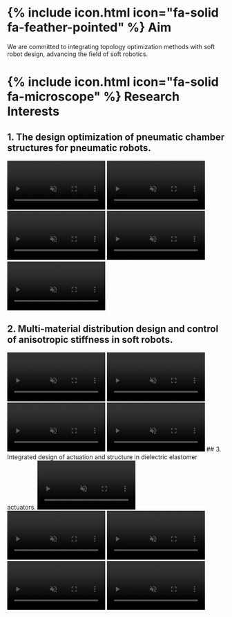 ---
---
# {% include icon.html icon="fa-solid fa-feather-pointed" %} Aim
We are committed to integrating topology optimization methods with soft robot design, advancing the field of soft robotics.


# {% include icon.html icon="fa-solid fa-microscope" %} Research Interests


## 1. The design optimization of pneumatic chamber structures for pneumatic robots.


<video width="45%" muted autoplay controls>
    <source src="video/Triply.mp4" type="video/mp4">
</video>

<video width="45%" muted autoplay controls>
    <source src="video/softTwisting.mp4" type="video/mp4">
</video>

<video width="45%" muted autoplay controls>
    <source src="video/MorphologicalS1.mp4" type="video/mp4">
</video>

<video width="45%" muted autoplay controls>
    <source src="video/MorphologicalS2.mp4" type="video/mp4">
</video>


<video width="45%" muted autoplay controls>
    <source src="video/MorphologicalS3.mp4" type="video/mp4">
</video>

## 2. Multi-material distribution design and control of anisotropic stiffness in soft robots.

<video width="45%" muted autoplay controls>
    <source src="video/Enhancing.mp4" type="video/mp4">
</video>

<video width="45%" muted autoplay controls>
    <source src="video/TopologyOptimizatioin.mp4" type="video/mp4">
</video>

<video width="45%" muted autoplay controls>
    <source src="video/Tailoring.mp4" type="video/mp4">
</video>
<video width="45%" muted autoplay controls>
    <source src="video/softrobotic.mp4" type="video/mp4">
</video>
## 3. Integrated design of actuation and structure in dielectric elastomer actuators.



<video width="45%" muted autoplay controls>
    <source src="video/AutomaticS1.mp4" type="video/mp4">
</video>
<video width="45%" muted autoplay controls>
    <source src="video/AutomaticS2.mp4" type="video/mp4">
</video>
<video width="45%" muted autoplay controls>
    <source src="video/AutomaticS3.mp4" type="video/mp4">
</video>
<video width="45%" muted autoplay controls>
    <source src="video/AutomaticS4.mp4" type="video/mp4">
</video>
<video width="45%" muted autoplay controls>
    <source src="video/Integrated.mp4" type="video/mp4">
</video>